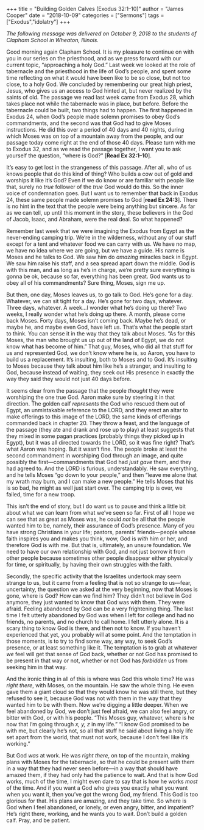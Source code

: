 +++
title = "Building Golden Calves (Exodus 32:1–10)"
author = "James Cooper"
date = "2018-10-09"
categories = ["Sermons"]
tags = ["Exodus","idolatry"]
+++

*The following message was delivered on October 9, 2018 to the students
of Clapham School in Wheaton, Illinois.*

Good morning again Clapham School. It is my pleasure to continue on with
you in our series on the priesthood, and as we press forward with our
current topic, “approaching a holy God.” Last week we looked at the role
of tabernacle and the priesthood in the life of God’s people, and spent
some time reflecting on what it would have been like to be so close, but
not too close, to a holy God. We concluded by remembering our great high
priest, Jesus, who gives us an access to God hinted at, but never
realized by the saints of old. The passage we read last week came from
Exodus 28, which takes place not while the tabernacle was in place, but
before. Before the tabernacle could be built, two things had to happen.
The first happened in Exodus 24, when God’s people made solemn promises
to obey God’s commandments, and the second was that God had to give
Moses instructions. He did this over a period of 40 days and 40 nights,
during which Moses was on top of a mountain away from the people, and
our passage today come right at the end of those 40 days. Please turn
with me to Exodus 32, and as we read the passage together, I want you to
ask yourself the question, “where is God?” \[**Read Ex 32:1–10**\].

It’s easy to get lost in the strangeness of this passage. After all, who
of us knows people that do this kind of thing? Who builds a cow out of
gold and worships it like it’s God? Even if we do know or are familiar
with people like that, surely no *true* follower of the *true* God would
do this. So the inner voice of condemnation goes. But I want us to
remember that back in Exodus 24, these same people made solemn promises
to God \[**read Ex 24:3**\]. There is no hint in the text that the
people were being anything but sincere. As far as we can tell, up until
this moment in the story, these believers in the God of Jacob, Isaac,
and Abraham, were the real deal. So what happened?

Remember last week that we were imagining the Exodus from Egypt as the
never-ending camping trip. We’re in the wilderness, without any of our
stuff except for a tent and whatever food we can carry with us. We have
no map, we have no idea where we are going, but we have a guide. His
name is Moses and he talks to God. We saw him do *amazing* miracles back
in Egypt. We saw him raise his staff, and a sea spread apart down the
middle. God is with this man, and as long as he’s in charge, we’re
pretty sure everything is gonna be ok, because so far, everything has
been great. God wants us to obey all of his commandments? Sure thing,
Moses, sign me up.

But then, one day, Moses leaves us, to go talk to God. He’s gone for a
day. Whatever, we can sit tight for a day. He’s gone for two days,
whatever. Three days, whatever. A week…I wonder what he’s doing up
there? Two weeks, I really wonder what he’s doing up there. A month,
please come back Moses. Forty days, Moses isn’t coming back. Maybe he’s
dead, or maybe he, and maybe even God, have left us. That’s what the
people start to think. You can sense it in the way that they talk about
Moses. “As for this Moses, the man who brought us up out of the land of
Egypt, we do not know what has become of him.” That guy, Moses, who did
all that stuff for us and represented God, we don’t know where he is, so
Aaron, you have to build us a replacement. It’s insulting, both to Moses
and to God. It’s insulting to Moses because they talk about him like
he’s a stranger, and insulting to God, because instead of waiting, they
seek out His presence in exactly the way they said they would not just
40 days before.

It seems clear from the passage that the people *thought* they were
worshiping the one true God. Aaron make sure by steering it in that
direction. The golden calf *represents* the God who rescued them out of
Egypt, an unmistakable reference to the LORD, and they erect an altar to
make offerings to this image of the LORD, the same kinds of offerings
commanded back in chapter 20. They throw a feast, and the language of
the passage (they ate and drank and rose up to play) at least suggests
that they mixed in some pagan practices (probably things they picked up
in Egypt), but it was all directed towards the LORD, so it was fine
right? That’s what Aaron was hoping. But it wasn’t fine. The people
broke at least the second commandment in worshiping God through an
image, and quite possibly the first—commandments that God had *just
gave* them, and they had agreed to. And the LORD is furious,
understandably. He saw everything, and he tells Moses “go down to your
people,” and then “leave me alone that my wrath may burn, and I can make
a new people.” He tells Moses that his is so bad, he might as well just
start over. The camping trip is over, we failed, time for a new troop.

This isn’t the end of story, but I do want us to pause and think a
little bit about what we can learn from what we’ve seen so far. First of
all I hope we can see that as great as Moses was, he could *not* be all
that the people wanted him to be, namely, their assurance of God’s
presence. Many of you have strong Christians in your life; pastors,
parents’ friends—people whose faith inspires you and makes you think,
wow, God is *with* him or her, and therefore God is with me. But that
is, ultimately, an unsure foundation. We need to have our own
relationship with God, and not just borrow it from other people because
sometimes other people disappear either physically for time, or
spiritually, by having their own struggles with the faith.

Secondly, the specific activity that the Israelites undertook may seem
strange to us, but it came from a feeling that is not so strange to
us—fear, uncertainty, the question we asked at the very beginning, now
that Moses is gone, where is God? How can we find him? They didn’t not
believe in God anymore, they just wanted to know that God was with them.
They were afraid. Feeling abandoned by God can be a very frightening
thing. The last time I felt utterly abandoned by God was when I left for
college and had no friends, no parents, and no church to call home. I
felt utterly alone. It is a scary thing to know God is there, and then
not to know. If you haven’t experienced that yet, you probably will at
some point. And the temptation in those moments, is to try to find some
way, any way, to seek God’s presence, or at least something like it. The
temptation is to grab at whatever *we* feel will get that sense of God
back, whether or not God has promised to be present in that way or not,
whether or not God has *forbidden* us from seeking him in that way.

And the ironic thing in all of this is where was God this whole time? He
was *right there*, with Moses, on the mountain. He saw the whole thing.
He even gave them a giant cloud so that they would know he was still
there, but they refused to see it, because God was not with them in the
way that they wanted him to be with them. Now we’re digging a little
deeper. When we feel abandoned by God, we don’t just feel afraid, we can
also feel angry, or bitter with God, or with his people. “This Moses
guy, whatever, where is he now that I’m going through *x, y, z* in my
life.” “I know God promised to be with me, but clearly he’s not, so all
that stuff he said about living a holy life set apart from the world,
that must not work, because I don’t feel like it’s working.”

But God *was* at work. He was *right there*, on top of the mountain,
making plans with Moses for the tabernacle, so that he could be present
with them in a way that they had never seen before—in a way that should
have amazed them, if they had only had the patience to wait. And that is
how God works, much of the time, I might even dare to say that is how he
works *most* of the time. And if you want a God who gives you exactly
what you want when you want it, then you’ve got the wrong God, my
friend. This God is too glorious for that. His plans are amazing, and
they take time. So where is God when I feel abandoned, or lonely, or
even angry, bitter, and impatient? He’s right there, working, and he
wants you to wait. Don’t build a golden calf. Pray, and be patient.
